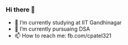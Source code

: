### Hi there 👋
- 🔭 I’m currently studying at IIT Gandhinagar
- 🌱 I’m currently pursuaing DSA 
- 📫 How to reach me: fb.com/cpatel321
<!--
**cpatel321/cpatel321** is a ✨ _special_ ✨ repository because its `README.md` (this file) appears on your GitHub profile.

Here are some ideas to get you started:

- 🔭 I’m currently studying at IIT Gandhinagar
- 🌱 I’m currently pursuaing DSA 

- 📫 How to reach me: fb.com/cpatel321
- 😄 Pronouns: ...
- ⚡ Fun fact: ...
-->
